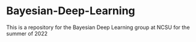 # Bayesian-Deep-Learning
This is a repository for the Bayesian Deep Learning group at NCSU for the summer of 2022
